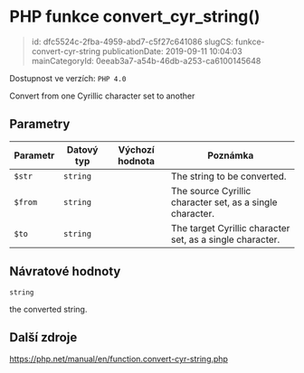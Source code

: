 PHP funkce convert_cyr_string()
================================

> id: dfc5524c-2fba-4959-abd7-c5f27c641086
> slugCS: funkce-convert-cyr-string
> publicationDate: 2019-09-11 10:04:03
> mainCategoryId: 0eeab3a7-a54b-46db-a253-ca6100145648

Dostupnost ve verzích: `PHP 4.0`

Convert from one Cyrillic character set to another


Parametry
--------------

| Parametr | Datový typ | Výchozí hodnota | Poznámka |
|-----|-----|-----|-----|
| `$str` | `string` |  | The string to be converted. |
| `$from` | `string` |  | The source Cyrillic character set, as a single character. |
| `$to` | `string` |  | The target Cyrillic character set, as a single character. |


Návratové hodnoty
----------------

`string`

the converted string.

Další zdroje
------------

https://php.net/manual/en/function.convert-cyr-string.php

